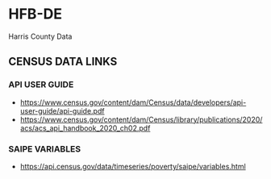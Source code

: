 # HFB-DE
Harris County Data


## CENSUS DATA LINKS

### API USER GUIDE
* https://www.census.gov/content/dam/Census/data/developers/api-user-guide/api-guide.pdf
* https://www.census.gov/content/dam/Census/library/publications/2020/acs/acs_api_handbook_2020_ch02.pdf

### SAIPE VARIABLES
* https://api.census.gov/data/timeseries/poverty/saipe/variables.html